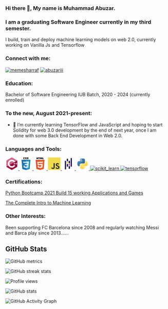 ### Hi there 👋, My name is Muhammad Abuzar.
### I am a graduating Software Engineer currently in my third semester.  

I build, train and deploy machine learning models on web 2.0, currently working on Vanilla Js and Tensorflow

<h3 align="left">Connect with me:</h3>
<p align="left">
<a href="" class="para" style="text-decoration: none; color: transparent;">                       </a><a href="https://twitter.com/memesharraf" target="blank"><img align="center" src="https://raw.githubusercontent.com/rahuldkjain/github-profile-readme-generator/master/src/images/icons/Social/twitter.svg" alt="memesharraf" height="30" width="40" /></a>
<a href="https://instagram.com/abuzariii" target="blank"><img align="center" src="https://raw.githubusercontent.com/rahuldkjain/github-profile-readme-generator/master/src/images/icons/Social/instagram.svg" alt="abuzariii" height="30" width="40" /></a>
</p>


<h3 align="left">Education: </h3>
Bachelor of Software Engineering
IUB Batch, 2020 - 2024  (currently enrolled)

<h3 align="left">To the new, August 2021-present: </h3>

- 🌱 I’m currently learning TensorFlow and JavaScript and hoping to start Solidity for web 3.0 development by the end of next year, once I am done with some Back End Development in Web 2.0. 

<h3 align="left">Languages and Tools:</h3>
<p align="left"> <a href="https://www.w3schools.com/cpp/" target="_blank" rel="noreferrer"> <img src="https://raw.githubusercontent.com/devicons/devicon/master/icons/cplusplus/cplusplus-original.svg" alt="cplusplus" width="40" height="40"/> </a> <a href="https://www.w3schools.com/css/" target="_blank" rel="noreferrer"> <img src="https://raw.githubusercontent.com/devicons/devicon/master/icons/css3/css3-original-wordmark.svg" alt="css3" width="40" height="40"/> </a> <a href="https://www.w3.org/html/" target="_blank" rel="noreferrer"> <img src="https://raw.githubusercontent.com/devicons/devicon/master/icons/html5/html5-original-wordmark.svg" alt="html5" width="40" height="40"/> </a> <a href="https://developer.mozilla.org/en-US/docs/Web/JavaScript" target="_blank" rel="noreferrer"> <img src="https://raw.githubusercontent.com/devicons/devicon/master/icons/javascript/javascript-original.svg" alt="javascript" width="40" height="40"/> </a> <a href="https://pandas.pydata.org/" target="_blank" rel="noreferrer"> <img src="https://raw.githubusercontent.com/devicons/devicon/2ae2a900d2f041da66e950e4d48052658d850630/icons/pandas/pandas-original.svg" alt="pandas" width="40" height="40"/> </a> <a href="https://www.python.org" target="_blank" rel="noreferrer"> <img src="https://raw.githubusercontent.com/devicons/devicon/master/icons/python/python-original.svg" alt="python" width="40" height="40"/> </a> </a> <a href="https://scikit-learn.org/" target="_blank" rel="noreferrer"> <img src="https://upload.wikimedia.org/wikipedia/commons/0/05/Scikit_learn_logo_small.svg" alt="scikit_learn" width="40" height="40"/> </a>  <a href="https://www.tensorflow.org" target="_blank" rel="noreferrer"> <img src="https://www.vectorlogo.zone/logos/tensorflow/tensorflow-icon.svg" alt="tensorflow" width="40" height="40"/> </a> </p>



<h3 align="left">Certifications: </h3>

[Python Bootcamp 2021 Build 15 working Applications and Games](https://www.udemy.com/certificate/UC-f083442b-9001-4a7d-bd8f-be663971511d/)

[The Complete Intro to Machine Learning](https://www.udemy.com/certificate/UC-1a1aa4cf-7332-47ad-a806-11865368a939/)


<h3 align="left">Other Interests: </h3>
Been supporting FC Barcelona since 2008 and regularly watching Messi and Barca play since 2013......


<h2 align="left">GitHub Stats </h2>

![GitHub metrics](https://metrics.lecoq.io/Abuzariii)  

![GitHub streak stats](https://github-readme-streak-stats.herokuapp.com/?user=Abuzariii)  

![Profile views](https://gpvc.arturio.dev/Abuzariii) 

![GitHub stats](https://github-readme-stats.vercel.app/api?username=Abuzariii&show_icons=true&count_private=true) 

![GitHub Activity Graph](https://activity-graph.herokuapp.com/graph?username=Abuzariii)  
